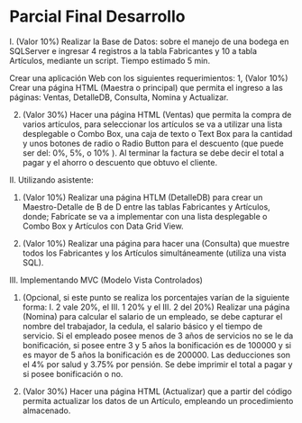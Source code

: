 # Parcial Final Desarrollo
 
I.	(Valor 10%) Realizar la Base de Datos: sobre el manejo de una bodega en SQLServer e ingresar 4 registros a la tabla Fabricantes y 10 a tabla Artículos, mediante un script. Tiempo estimado 5 min.

   
Crear una aplicación Web con los siguientes requerimientos:
1,	(Valor 10%) Crear una página HTML (Maestra o principal) que permita el ingreso a las páginas: Ventas, DetalleDB, Consulta, Nomina y Actualizar.

2.	(Valor 30%) Hacer una página HTML (Ventas) que permita la compra de varios artículos, para seleccionar los artículos se va a utilizar una lista desplegable o Combo Box, una caja de texto o Text Box para la cantidad y unos botones de radio o Radio Button para el descuento (que puede ser del: 0%, 5%, o 10% ). Al terminar la factura se debe decir el total a pagar y el ahorro o descuento que obtuvo el cliente.

II.	Utilizando asistente: 
1.	 (Valor 10%) Realizar una página HTLM (DetalleDB) para crear un Maestro-Detalle de B de D entre las tablas Fabricantes y Artículos, donde; Fabrícate se va a implementar con una lista desplegable o Combo Box y Artículos con Data Grid View.

2.	(Valor 10%) Realizar una página para hacer una (Consulta) que muestre todos los Fabricantes y los Artículos simultáneamente (utiliza una vista SQL).

III. Implementando MVC (Modelo Vista Controlados) 
1.	 (Opcional, si este punto se realiza los porcentajes varían de la siguiente forma: I. 2 vale 20%, el III. 1 20% y el III. 2 del 20%) Realizar una página (Nomina) para calcular el salario de un empleado, se debe capturar el nombre del trabajador, la cedula, el salario básico y el tiempo de servicio. Si el empleado posee menos de 3 años de servicios no se le da bonificación, si posee entre 3 y 5 años la bonificación es de 100000 y si es mayor de 5 años la bonificación es de 200000. Las deducciones son el 4% por salud y 3.75% por pensión. Se debe imprimir el total a pagar y si posee bonificación o no.

2.	 (Valor 30%) Hacer una página HTML (Actualizar) que a partir del código permita actualizar los datos de un Artículo, empleando un procedimiento almacenado.
